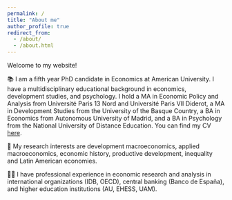 ```yaml
---
permalink: /
title: "About me"
author_profile: true
redirect_from: 
  - /about/
  - /about.html
---
```


Welcome to my website! 

📚 I am a fifth year PhD candidate in Economics at American University. I have a multidisciplinary educational background in economics, development studies, and psychology. I hold a MA in Economic Policy and Analysis from Université Paris 13 Nord and Université Paris VII Diderot, a MA in Development Studies from the University of the Basque Country, a BA in Economics from Autonomous University of Madrid, and a BA in Psychology from the National University of Distance Education. You can find my CV [here](https://lauraherasrec.github.io/files/AcademicCV_HerasRecuero.pdf). 

📝 My research interests are development macroeconomics, applied macroeconomics, economic history, productive development, inequality and Latin American economies.

👩‍💻 I have professional experience in economic research and analysis in international organizations (IDB, OECD), central banking (Banco de España), and higher education institutions (AU, EHESS, UAM).


